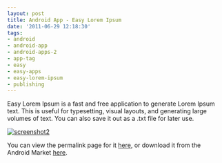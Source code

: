 ```yaml
---
layout: post
title: Android App - Easy Lorem Ipsum
date: '2011-06-29 12:18:30'
tags:
- android
- android-app
- android-apps-2
- app-tag
- easy
- easy-apps
- easy-lorem-ipsum
- publishing
---
```



Easy Lorem Ipsum is a fast and free application to generate Lorem Ipsum text. This is useful for typesetting, visual layouts, and generating large volumes of text. You can also save it out as a .txt file for later use.

[![](http://66.147.244.180/~hunterda/content/images/2011/06/screenshot2141-180x300.png "screenshot2")](http://hunterdavis.com/android-app-easy-lorem-ipsum)

You can view the permalink page for it [here](http://hunterdavis.com/android-app-easy-lorem-ipsum), or download it from the Android Market [here](https://market.android.com/details?id=com.hunterdavis.easyloremipsum).



